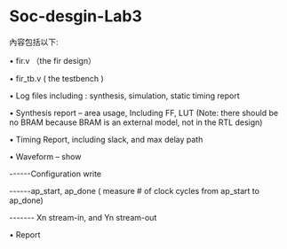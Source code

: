 # Soc-desgin-Lab3
內容包括以下:

• fir.v （the fir design）

• fir_tb.v ( the testbench )

• Log files including : synthesis, simulation, static timing report

• Synthesis report – area usage, Including FF, LUT (Note: there should be no BRAM because BRAM is an external model, not in the RTL design)

• Timing Report, including slack, and max delay path

• Waveform – show

------Configuration write

------ap_start, ap_done ( measure # of clock cycles from ap_start to ap_done)

------- Xn stream-in, and Yn stream-out

• Report
